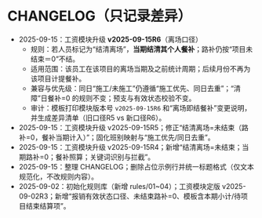 # CHANGELOG（只记录差异）
- 2025-09-15：工资模块升级 **v2025-09-15R6**（离场口径）
  - 规则：若人员标记为“结清离场”，**当期结清其个人餐补**；路补仍按“项目未结束＝0”不结。
  - 适用范围：该员工在该项目的离场当期及之前统计周期；后续月份不再为该项目计提餐补。
  - 兼容与优先级：同日“施工/未施工”仍遵循“施工优先、同日去重”；“清障”日餐补=0 的规则不变；预支与有效状态校验不变。
  - 审计：模板打印模块版本号 `v2025-09-15R6` 和“离场即结餐补”变更说明，并生成差异清单（旧口径R5 vs 新口径R6）。
- 2025-09-15：工资模块升级 v2025-09-15R5；修正“结清离场=未结束（路补=0，餐补当期计入）”；固化班别映射与“施工优先/同日去重”。
- 2025-09-15：工资模块升级 v2025-09-15R4；新增“结清离场=未结束；当期路补=0；餐补照算；关键词识别与拦截”。
- 2025-09-15：整理 CHANGELOG；删除占位示例行并统一标题格式（仅文本规范化，不改规则内容）。
- 2025-09-02：初始化规则库（新增 rules/01~04）；工资模块定版 v2025-09-02R3；新增“报销有效状态口径、未结束路补=0、模板含本期小计/待项目结束结算项”。
